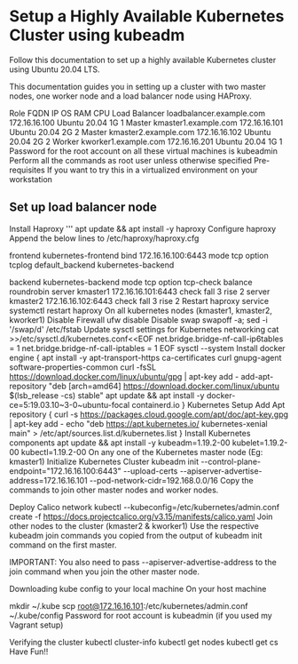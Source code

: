 # Setup a Highly Available Kubernetes Cluster using kubeadm

Follow this documentation to set up a highly available Kubernetes cluster using Ubuntu 20.04 LTS.

This documentation guides you in setting up a cluster with two master nodes, one worker node and a load balancer node using HAProxy.

Role	FQDN	IP	OS	RAM	CPU
Load Balancer	loadbalancer.example.com	172.16.16.100	Ubuntu 20.04	1G	1
Master	kmaster1.example.com	172.16.16.101	Ubuntu 20.04	2G	2
Master	kmaster2.example.com	172.16.16.102	Ubuntu 20.04	2G	2
Worker	kworker1.example.com	172.16.16.201	Ubuntu 20.04	1G	1
Password for the root account on all these virtual machines is kubeadmin
Perform all the commands as root user unless otherwise specified
Pre-requisites
If you want to try this in a virtualized environment on your workstation


## Set up load balancer node
Install Haproxy
''' apt update && apt install -y haproxy
Configure haproxy
Append the below lines to /etc/haproxy/haproxy.cfg

frontend kubernetes-frontend
    bind 172.16.16.100:6443
    mode tcp
    option tcplog
    default_backend kubernetes-backend

backend kubernetes-backend
    mode tcp
    option tcp-check
    balance roundrobin
    server kmaster1 172.16.16.101:6443 check fall 3 rise 2
    server kmaster2 172.16.16.102:6443 check fall 3 rise 2
Restart haproxy service
systemctl restart haproxy
On all kubernetes nodes (kmaster1, kmaster2, kworker1)
Disable Firewall
ufw disable
Disable swap
swapoff -a; sed -i '/swap/d' /etc/fstab
Update sysctl settings for Kubernetes networking
cat >>/etc/sysctl.d/kubernetes.conf<<EOF
net.bridge.bridge-nf-call-ip6tables = 1
net.bridge.bridge-nf-call-iptables = 1
EOF
sysctl --system
Install docker engine
{
  apt install -y apt-transport-https ca-certificates curl gnupg-agent software-properties-common
  curl -fsSL https://download.docker.com/linux/ubuntu/gpg | apt-key add -
  add-apt-repository "deb [arch=amd64] https://download.docker.com/linux/ubuntu $(lsb_release -cs) stable"
  apt update && apt install -y docker-ce=5:19.03.10~3-0~ubuntu-focal containerd.io
}
Kubernetes Setup
Add Apt repository
{
  curl -s https://packages.cloud.google.com/apt/doc/apt-key.gpg | apt-key add -
  echo "deb https://apt.kubernetes.io/ kubernetes-xenial main" > /etc/apt/sources.list.d/kubernetes.list
}
Install Kubernetes components
apt update && apt install -y kubeadm=1.19.2-00 kubelet=1.19.2-00 kubectl=1.19.2-00
On any one of the Kubernetes master node (Eg: kmaster1)
Initialize Kubernetes Cluster
kubeadm init --control-plane-endpoint="172.16.16.100:6443" --upload-certs --apiserver-advertise-address=172.16.16.101 --pod-network-cidr=192.168.0.0/16
Copy the commands to join other master nodes and worker nodes.

Deploy Calico network
kubectl --kubeconfig=/etc/kubernetes/admin.conf create -f https://docs.projectcalico.org/v3.15/manifests/calico.yaml
Join other nodes to the cluster (kmaster2 & kworker1)
Use the respective kubeadm join commands you copied from the output of kubeadm init command on the first master.

IMPORTANT: You also need to pass --apiserver-advertise-address to the join command when you join the other master node.

Downloading kube config to your local machine
On your host machine

mkdir ~/.kube
scp root@172.16.16.101:/etc/kubernetes/admin.conf ~/.kube/config
Password for root account is kubeadmin (if you used my Vagrant setup)

Verifying the cluster
kubectl cluster-info
kubectl get nodes
kubectl get cs
Have Fun!!
